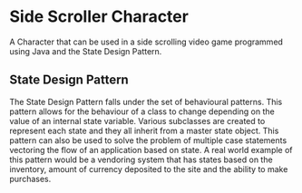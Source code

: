 # Side Scroller Character
A Character that can be used in a side scrolling video game programmed using Java and the State Design Pattern.

## State Design Pattern
The State Design Pattern falls under the set of behavioural patterns. This pattern allows for the behaviour of a class to change depending on the value of an internal state variable. Various subclasses are created to represent each state and they all inherit from a master state object. This pattern can also be used to solve the problem of multiple case statements vectoring the flow of an application based on state. A real world example of this pattern would be a vendoring system that has states based on the inventory, amount of currency deposited to the site and the ability to make purchases.
